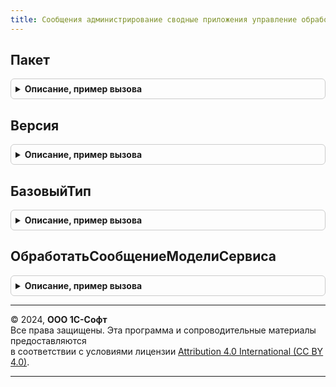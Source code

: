 ```yaml
---
title: Сообщения администрирование сводные приложения управление обработчик сообщения_1_0_0_1
---
```



## Пакет
<details style="margin: 1em 0; padding: 0.5em; border: 1px solid #ccc; border-radius: 6px;">

<summary style="font-weight: bold; cursor: pointer;">Описание, пример вызова</summary>

```bsl

// Возвращает пространство имен версии интерфейса сообщений.
// @skip-warning ПустойМетод - особенность реализации.
//
// Возвращаемое значение:
//  Строка - наименование пакета.
//
Функция Пакет() Экспорт
```

Пример вызова
```bsl
Результат = СообщенияАдминистрированиеСводныеПриложенияУправлениеОбработчикСообщения_1_0_0_1.Пакет() 
```
</details>

## Версия
<details style="margin: 1em 0; padding: 0.5em; border: 1px solid #ccc; border-radius: 6px;">

<summary style="font-weight: bold; cursor: pointer;">Описание, пример вызова</summary>

```bsl

// Возвращает версию интерфейса сообщений, обслуживаемую обработчиком.
// @skip-warning ПустойМетод - особенность реализации.
//
// Возвращаемое значение:
//  Строка -версия пакета.
//
Функция Версия() Экспорт
```

Пример вызова
```bsl
Результат = СообщенияАдминистрированиеСводныеПриложенияУправлениеОбработчикСообщения_1_0_0_1.Версия() 
```
</details>

## БазовыйТип
<details style="margin: 1em 0; padding: 0.5em; border: 1px solid #ccc; border-radius: 6px;">

<summary style="font-weight: bold; cursor: pointer;">Описание, пример вызова</summary>

```bsl

// Возвращает базовый тип для сообщений версии.
// @skip-warning ПустойМетод - особенность реализации.
//
// Возвращаемое значение:
//  ТипОбъектаXDTO - базовый тип тел сообщений в модели сервиса.
//
Функция БазовыйТип() Экспорт
```

Пример вызова
```bsl
Результат = СообщенияАдминистрированиеСводныеПриложенияУправлениеОбработчикСообщения_1_0_0_1.БазовыйТип() 
```
</details>

## ОбработатьСообщениеМоделиСервиса
<details style="margin: 1em 0; padding: 0.5em; border: 1px solid #ccc; border-radius: 6px;">

<summary style="font-weight: bold; cursor: pointer;">Описание, пример вызова</summary>

```bsl

// Выполняет обработку входящих сообщений модели сервиса.
// @skip-warning ПустойМетод - особенность реализации.
//
// Параметры:
//  Сообщение - ОбъектXDTO - входящее сообщение,
//  Отправитель - ПланОбменаСсылка.ОбменСообщениями - узел плана обмена, соответствующий отправителю сообщения.
//  СообщениеОбработано - Булево - флаг успешной обработки сообщения. Значение данного параметра необходимо
//    установить равным Истина в том случае, если сообщение было успешно прочитано в данном обработчике.
//
Процедура ОбработатьСообщениеМоделиСервиса(Знач Сообщение, Знач Отправитель, СообщениеОбработано) Экспорт
```

Пример вызова
```bsl
СообщенияАдминистрированиеСводныеПриложенияУправлениеОбработчикСообщения_1_0_0_1.ОбработатьСообщениеМоделиСервиса(Сообщение, Отправитель, СообщениеОбработано) 
```
</details>

---

© 2024, **ООО 1С-Софт**  
Все права защищены. Эта программа и сопроводительные материалы предоставляются  
в соответствии с условиями лицензии [Attribution 4.0 International (CC BY 4.0)](https://creativecommons.org/licenses/by/4.0/legalcode).

---
